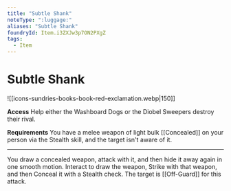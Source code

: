 ```yaml
---
title: "Subtle Shank"
noteType: ":luggage:"
aliases: "Subtle Shank"
foundryId: Item.i3ZXJw3p7ON2PXgZ
tags:
  - Item
---
```


# Subtle Shank
![[icons-sundries-books-book-red-exclamation.webp|150]]

**Access** Help either the Washboard Dogs or the Diobel Sweepers destroy their rival.

**Requirements** You have a melee weapon of light bulk [[Concealed]] on your person via the Stealth skill, and the target isn't aware of it.

* * *

You draw a concealed weapon, attack with it, and then hide it away again in one smooth motion. Interact to draw the weapon, Strike with that weapon, and then Conceal it with a Stealth check. The target is [[Off-Guard]] for this attack.
